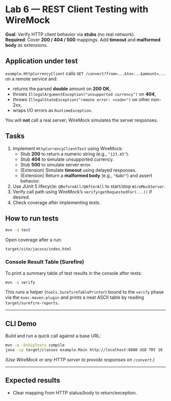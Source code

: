 # Lab 6 — REST Client Testing with WireMock

**Goal**: Verify HTTP client behavior via **stubs** (no real network).  
**Required**: Cover **200 / 404 / 500** mappings. Add **timeout** and **malformed body** as extensions.

## Application under test
`example.HttpCurrencyClient` calls `GET /convert?from=...&to=...&amount=...` on a remote service and:
- returns the parsed **double** amount on **200 OK**,
- throws `IllegalArgumentException("unsupported currency")` on **404**,
- throws `IllegalStateException("remote error: <code>")` on other non-2xx,
- wraps I/O errors as `RuntimeException`.

You will **not** call a real server; WireMock simulates the server responses.

## Tasks
1. Implement `HttpCurrencyClientTest` using WireMock:
   - Stub **200** to return a numeric string (e.g., `"123.45"`).
   - Stub **404** to simulate unsupported currency.
   - Stub **500** to simulate server error.
   - (Extension) Simulate **timeout** using delayed responses.
   - (Extension) Return a **malformed body** (e.g., `"NaN?"`) and assert behavior.
2. Use JUnit 5 lifecycle: `@BeforeAll/@AfterAll` to start/stop `WireMockServer`.
3. Verify call path using WireMock’s `verify(getRequestedFor(...))` if desired.
4. Check coverage after implementing tests.

## How to run tests
```bash
mvn -q test
```

Open coverage after a run:
```
target/site/jacoco/index.html
```

### Console Result Table (Surefire)
To print a summary table of test results in the console after tests:
```bash
mvn -q verify
```
This runs a helper (`tools.SurefireTablePrinter`) bound to the `verify` phase via the `exec-maven-plugin` and prints a neat ASCII table by reading `target/surefire-reports`.

---

## CLI Demo
Build and run a quick call against a base URL:
```bash
mvn -q -DskipTests compile
java -cp target/classes example.Main http://localhost:8080 USD TRY 10
```
*(Use WireMock or any HTTP server to provide responses on `/convert`.)*

---

## Expected results
- Clear mapping from HTTP status/body to return/exception.
